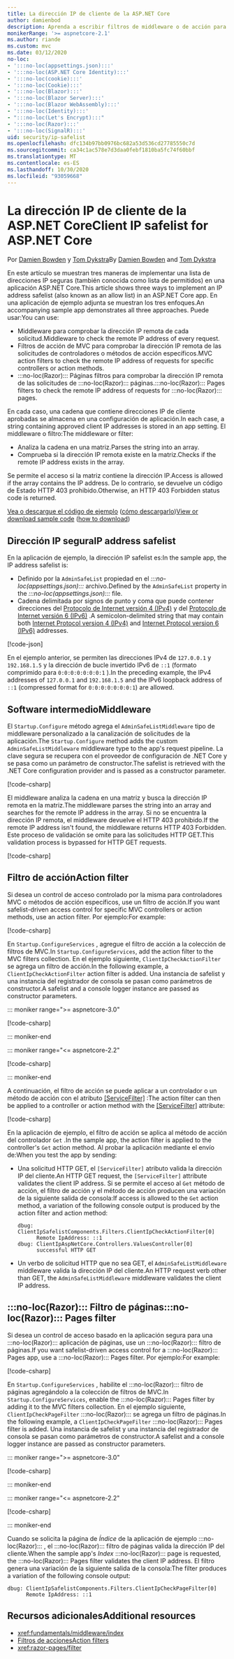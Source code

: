 ```yaml
---
title: La dirección IP de cliente de la ASP.NET Core
author: damienbod
description: Aprenda a escribir filtros de middleware o de acción para validar direcciones IP remotas en una lista de direcciones IP aprobadas.
monikerRange: '>= aspnetcore-2.1'
ms.author: riande
ms.custom: mvc
ms.date: 03/12/2020
no-loc:
- ':::no-loc(appsettings.json):::'
- ':::no-loc(ASP.NET Core Identity):::'
- ':::no-loc(cookie):::'
- ':::no-loc(Cookie):::'
- ':::no-loc(Blazor):::'
- ':::no-loc(Blazor Server):::'
- ':::no-loc(Blazor WebAssembly):::'
- ':::no-loc(Identity):::'
- ":::no-loc(Let's Encrypt):::"
- ':::no-loc(Razor):::'
- ':::no-loc(SignalR):::'
uid: security/ip-safelist
ms.openlocfilehash: dfc134b97bb0976bc682a53d536cd27785550c7d
ms.sourcegitcommit: ca34c1ac578e7d3daa0febf1810ba5fc74f60bbf
ms.translationtype: MT
ms.contentlocale: es-ES
ms.lasthandoff: 10/30/2020
ms.locfileid: "93059668"
---
```

# <a name="client-ip-safelist-for-aspnet-core"></a><span data-ttu-id="9f29c-103">La dirección IP de cliente de la ASP.NET Core</span><span class="sxs-lookup"><span data-stu-id="9f29c-103">Client IP safelist for ASP.NET Core</span></span>

<span data-ttu-id="9f29c-104">Por [Damien Bowden](https://twitter.com/damien_bod) y [Tom Dykstra](https://github.com/tdykstra)</span><span class="sxs-lookup"><span data-stu-id="9f29c-104">By [Damien Bowden](https://twitter.com/damien_bod) and [Tom Dykstra](https://github.com/tdykstra)</span></span>
 
<span data-ttu-id="9f29c-105">En este artículo se muestran tres maneras de implementar una lista de direcciones IP seguras (también conocida como lista de permitidos) en una aplicación ASP.NET Core.</span><span class="sxs-lookup"><span data-stu-id="9f29c-105">This article shows three ways to implement an IP address safelist (also known as an allow list) in an ASP.NET Core app.</span></span> <span data-ttu-id="9f29c-106">En una aplicación de ejemplo adjunta se muestran los tres enfoques.</span><span class="sxs-lookup"><span data-stu-id="9f29c-106">An accompanying sample app demonstrates all three approaches.</span></span> <span data-ttu-id="9f29c-107">Puede usar:</span><span class="sxs-lookup"><span data-stu-id="9f29c-107">You can use:</span></span>

* <span data-ttu-id="9f29c-108">Middleware para comprobar la dirección IP remota de cada solicitud.</span><span class="sxs-lookup"><span data-stu-id="9f29c-108">Middleware to check the remote IP address of every request.</span></span>
* <span data-ttu-id="9f29c-109">Filtros de acción de MVC para comprobar la dirección IP remota de las solicitudes de controladores o métodos de acción específicos.</span><span class="sxs-lookup"><span data-stu-id="9f29c-109">MVC action filters to check the remote IP address of requests for specific controllers or action methods.</span></span>
* <span data-ttu-id="9f29c-110">:::no-loc(Razor)::: Páginas filtros para comprobar la dirección IP remota de las solicitudes de :::no-loc(Razor)::: páginas.</span><span class="sxs-lookup"><span data-stu-id="9f29c-110">:::no-loc(Razor)::: Pages filters to check the remote IP address of requests for :::no-loc(Razor)::: pages.</span></span>

<span data-ttu-id="9f29c-111">En cada caso, una cadena que contiene direcciones IP de cliente aprobadas se almacena en una configuración de aplicación.</span><span class="sxs-lookup"><span data-stu-id="9f29c-111">In each case, a string containing approved client IP addresses is stored in an app setting.</span></span> <span data-ttu-id="9f29c-112">El middleware o filtro:</span><span class="sxs-lookup"><span data-stu-id="9f29c-112">The middleware or filter:</span></span>

* <span data-ttu-id="9f29c-113">Analiza la cadena en una matriz.</span><span class="sxs-lookup"><span data-stu-id="9f29c-113">Parses the string into an array.</span></span> 
* <span data-ttu-id="9f29c-114">Comprueba si la dirección IP remota existe en la matriz.</span><span class="sxs-lookup"><span data-stu-id="9f29c-114">Checks if the remote IP address exists in the array.</span></span>

<span data-ttu-id="9f29c-115">Se permite el acceso si la matriz contiene la dirección IP.</span><span class="sxs-lookup"><span data-stu-id="9f29c-115">Access is allowed if the array contains the IP address.</span></span> <span data-ttu-id="9f29c-116">De lo contrario, se devuelve un código de Estado HTTP 403 prohibido.</span><span class="sxs-lookup"><span data-stu-id="9f29c-116">Otherwise, an HTTP 403 Forbidden status code is returned.</span></span>

<span data-ttu-id="9f29c-117">[Vea o descargue el código de ejemplo](https://github.com/dotnet/AspNetCore.Docs/tree/master/aspnetcore/security/ip-safelist/samples) ([cómo descargarlo](xref:index#how-to-download-a-sample))</span><span class="sxs-lookup"><span data-stu-id="9f29c-117">[View or download sample code](https://github.com/dotnet/AspNetCore.Docs/tree/master/aspnetcore/security/ip-safelist/samples) ([how to download](xref:index#how-to-download-a-sample))</span></span>

## <a name="ip-address-safelist"></a><span data-ttu-id="9f29c-118">Dirección IP segura</span><span class="sxs-lookup"><span data-stu-id="9f29c-118">IP address safelist</span></span>

<span data-ttu-id="9f29c-119">En la aplicación de ejemplo, la dirección IP safelist es:</span><span class="sxs-lookup"><span data-stu-id="9f29c-119">In the sample app, the IP address safelist is:</span></span>

* <span data-ttu-id="9f29c-120">Definido por la `AdminSafeList` propiedad en el *:::no-loc(appsettings.json):::* archivo.</span><span class="sxs-lookup"><span data-stu-id="9f29c-120">Defined by the `AdminSafeList` property in the *:::no-loc(appsettings.json):::* file.</span></span>
* <span data-ttu-id="9f29c-121">Cadena delimitada por signos de punto y coma que puede contener direcciones del [Protocolo de Internet versión 4 (IPv4)](https://wikipedia.org/wiki/IPv4) y del [Protocolo de Internet versión 6 (IPv6)](https://wikipedia.org/wiki/IPv6) .</span><span class="sxs-lookup"><span data-stu-id="9f29c-121">A semicolon-delimited string that may contain both [Internet Protocol version 4 (IPv4)](https://wikipedia.org/wiki/IPv4) and [Internet Protocol version 6 (IPv6)](https://wikipedia.org/wiki/IPv6) addresses.</span></span>

[!code-json[](ip-safelist/samples/3.x/ClientIpAspNetCore/:::no-loc(appsettings.json):::?range=1-3&highlight=2)]

<span data-ttu-id="9f29c-122">En el ejemplo anterior, se permiten las direcciones IPv4 de `127.0.0.1` y `192.168.1.5` y la dirección de bucle invertido IPv6 de `::1` (formato comprimido para `0:0:0:0:0:0:0:1` ).</span><span class="sxs-lookup"><span data-stu-id="9f29c-122">In the preceding example, the IPv4 addresses of `127.0.0.1` and `192.168.1.5` and the IPv6 loopback address of `::1` (compressed format for `0:0:0:0:0:0:0:1`) are allowed.</span></span>

## <a name="middleware"></a><span data-ttu-id="9f29c-123">Software intermedio</span><span class="sxs-lookup"><span data-stu-id="9f29c-123">Middleware</span></span>

<span data-ttu-id="9f29c-124">El `Startup.Configure` método agrega el `AdminSafeListMiddleware` tipo de middleware personalizado a la canalización de solicitudes de la aplicación.</span><span class="sxs-lookup"><span data-stu-id="9f29c-124">The `Startup.Configure` method adds the custom `AdminSafeListMiddleware` middleware type to the app's request pipeline.</span></span> <span data-ttu-id="9f29c-125">La clave segura se recupera con el proveedor de configuración de .NET Core y se pasa como un parámetro de constructor.</span><span class="sxs-lookup"><span data-stu-id="9f29c-125">The safelist is retrieved with the .NET Core configuration provider and is passed as a constructor parameter.</span></span>

[!code-csharp[](ip-safelist/samples/3.x/ClientIpAspNetCore/Startup.cs?name=snippet_ConfigureAddMiddleware)]

<span data-ttu-id="9f29c-126">El middleware analiza la cadena en una matriz y busca la dirección IP remota en la matriz.</span><span class="sxs-lookup"><span data-stu-id="9f29c-126">The middleware parses the string into an array and searches for the remote IP address in the array.</span></span> <span data-ttu-id="9f29c-127">Si no se encuentra la dirección IP remota, el middleware devuelve el HTTP 403 prohibido.</span><span class="sxs-lookup"><span data-stu-id="9f29c-127">If the remote IP address isn't found, the middleware returns HTTP 403 Forbidden.</span></span> <span data-ttu-id="9f29c-128">Este proceso de validación se omite para las solicitudes HTTP GET.</span><span class="sxs-lookup"><span data-stu-id="9f29c-128">This validation process is bypassed for HTTP GET requests.</span></span>

[!code-csharp[](ip-safelist/samples/Shared/ClientIpSafelistComponents/Middlewares/AdminSafeListMiddleware.cs?name=snippet_ClassOnly)]

## <a name="action-filter"></a><span data-ttu-id="9f29c-129">Filtro de acción</span><span class="sxs-lookup"><span data-stu-id="9f29c-129">Action filter</span></span>

<span data-ttu-id="9f29c-130">Si desea un control de acceso controlado por la misma para controladores MVC o métodos de acción específicos, use un filtro de acción.</span><span class="sxs-lookup"><span data-stu-id="9f29c-130">If you want safelist-driven access control for specific MVC controllers or action methods, use an action filter.</span></span> <span data-ttu-id="9f29c-131">Por ejemplo:</span><span class="sxs-lookup"><span data-stu-id="9f29c-131">For example:</span></span>

[!code-csharp[](ip-safelist/samples/Shared/ClientIpSafelistComponents/Filters/ClientIpCheckActionFilter.cs?name=snippet_ClassOnly)]

<span data-ttu-id="9f29c-132">En `Startup.ConfigureServices` , agregue el filtro de acción a la colección de filtros de MVC.</span><span class="sxs-lookup"><span data-stu-id="9f29c-132">In `Startup.ConfigureServices`, add the action filter to the MVC filters collection.</span></span> <span data-ttu-id="9f29c-133">En el ejemplo siguiente, `ClientIpCheckActionFilter` se agrega un filtro de acción.</span><span class="sxs-lookup"><span data-stu-id="9f29c-133">In the following example, a `ClientIpCheckActionFilter` action filter is added.</span></span> <span data-ttu-id="9f29c-134">Una instancia de safelist y una instancia del registrador de consola se pasan como parámetros de constructor.</span><span class="sxs-lookup"><span data-stu-id="9f29c-134">A safelist and a console logger instance are passed as constructor parameters.</span></span>

::: moniker range=">= aspnetcore-3.0"

[!code-csharp[](ip-safelist/samples/3.x/ClientIpAspNetCore/Startup.cs?name=snippet_ConfigureServicesActionFilter)]

::: moniker-end

::: moniker range="<= aspnetcore-2.2"

[!code-csharp[](ip-safelist/samples/2.x/ClientIpAspNetCore/Startup.cs?name=snippet_ConfigureServicesActionFilter)]

::: moniker-end

<span data-ttu-id="9f29c-135">A continuación, el filtro de acción se puede aplicar a un controlador o un método de acción con el atributo [[ServiceFilter]](xref:Microsoft.AspNetCore.Mvc.ServiceFilterAttribute) :</span><span class="sxs-lookup"><span data-stu-id="9f29c-135">The action filter can then be applied to a controller or action method with the [[ServiceFilter]](xref:Microsoft.AspNetCore.Mvc.ServiceFilterAttribute) attribute:</span></span>

[!code-csharp[](ip-safelist/samples/3.x/ClientIpAspNetCore/Controllers/ValuesController.cs?name=snippet_ActionFilter&highlight=1)]

<span data-ttu-id="9f29c-136">En la aplicación de ejemplo, el filtro de acción se aplica al método de acción del controlador `Get` .</span><span class="sxs-lookup"><span data-stu-id="9f29c-136">In the sample app, the action filter is applied to the controller's `Get` action method.</span></span> <span data-ttu-id="9f29c-137">Al probar la aplicación mediante el envío de:</span><span class="sxs-lookup"><span data-stu-id="9f29c-137">When you test the app by sending:</span></span>

* <span data-ttu-id="9f29c-138">Una solicitud HTTP GET, el `[ServiceFilter]` atributo valida la dirección IP del cliente.</span><span class="sxs-lookup"><span data-stu-id="9f29c-138">An HTTP GET request, the `[ServiceFilter]` attribute validates the client IP address.</span></span> <span data-ttu-id="9f29c-139">Si se permite el acceso al `Get` método de acción, el filtro de acción y el método de acción producen una variación de la siguiente salida de consola:</span><span class="sxs-lookup"><span data-stu-id="9f29c-139">If access is allowed to the `Get` action method, a variation of the following console output is produced by the action filter and action method:</span></span>

    ```
    dbug: ClientIpSafelistComponents.Filters.ClientIpCheckActionFilter[0]
          Remote IpAddress: ::1
    dbug: ClientIpAspNetCore.Controllers.ValuesController[0]
          successful HTTP GET    
    ```

* <span data-ttu-id="9f29c-140">Un verbo de solicitud HTTP que no sea GET, el `AdminSafeListMiddleware` middleware valida la dirección IP del cliente.</span><span class="sxs-lookup"><span data-stu-id="9f29c-140">An HTTP request verb other than GET, the `AdminSafeListMiddleware` middleware validates the client IP address.</span></span>

## <a name="no-locrazor-pages-filter"></a><span data-ttu-id="9f29c-141">:::no-loc(Razor)::: Filtro de páginas</span><span class="sxs-lookup"><span data-stu-id="9f29c-141">:::no-loc(Razor)::: Pages filter</span></span>

<span data-ttu-id="9f29c-142">Si desea un control de acceso basado en la aplicación segura para una :::no-loc(Razor)::: aplicación de páginas, use un :::no-loc(Razor)::: filtro de páginas.</span><span class="sxs-lookup"><span data-stu-id="9f29c-142">If you want safelist-driven access control for a :::no-loc(Razor)::: Pages app, use a :::no-loc(Razor)::: Pages filter.</span></span> <span data-ttu-id="9f29c-143">Por ejemplo:</span><span class="sxs-lookup"><span data-stu-id="9f29c-143">For example:</span></span>

[!code-csharp[](ip-safelist/samples/Shared/ClientIpSafelistComponents/Filters/ClientIpCheckPageFilter.cs?name=snippet_ClassOnly)]

<span data-ttu-id="9f29c-144">En `Startup.ConfigureServices` , habilite el :::no-loc(Razor)::: filtro de páginas agregándolo a la colección de filtros de MVC.</span><span class="sxs-lookup"><span data-stu-id="9f29c-144">In `Startup.ConfigureServices`, enable the :::no-loc(Razor)::: Pages filter by adding it to the MVC filters collection.</span></span> <span data-ttu-id="9f29c-145">En el ejemplo siguiente, `ClientIpCheckPageFilter` :::no-loc(Razor)::: se agrega un filtro de páginas.</span><span class="sxs-lookup"><span data-stu-id="9f29c-145">In the following example, a `ClientIpCheckPageFilter` :::no-loc(Razor)::: Pages filter is added.</span></span> <span data-ttu-id="9f29c-146">Una instancia de safelist y una instancia del registrador de consola se pasan como parámetros de constructor.</span><span class="sxs-lookup"><span data-stu-id="9f29c-146">A safelist and a console logger instance are passed as constructor parameters.</span></span>

::: moniker range=">= aspnetcore-3.0"

[!code-csharp[](ip-safelist/samples/3.x/ClientIpAspNetCore/Startup.cs?name=snippet_ConfigureServicesPageFilter)]

::: moniker-end

::: moniker range="<= aspnetcore-2.2"

[!code-csharp[](ip-safelist/samples/2.x/ClientIpAspNetCore/Startup.cs?name=snippet_ConfigureServicesPageFilter)]

::: moniker-end

<span data-ttu-id="9f29c-147">Cuando se solicita la página de *Índice* de la aplicación de ejemplo :::no-loc(Razor)::: , el :::no-loc(Razor)::: filtro de páginas valida la dirección IP del cliente.</span><span class="sxs-lookup"><span data-stu-id="9f29c-147">When the sample app's *Index* :::no-loc(Razor)::: page is requested, the :::no-loc(Razor)::: Pages filter validates the client IP address.</span></span> <span data-ttu-id="9f29c-148">El filtro genera una variación de la siguiente salida de la consola:</span><span class="sxs-lookup"><span data-stu-id="9f29c-148">The filter produces a variation of the following console output:</span></span>

```
dbug: ClientIpSafelistComponents.Filters.ClientIpCheckPageFilter[0]
      Remote IpAddress: ::1
```

## <a name="additional-resources"></a><span data-ttu-id="9f29c-149">Recursos adicionales</span><span class="sxs-lookup"><span data-stu-id="9f29c-149">Additional resources</span></span>

* <xref:fundamentals/middleware/index>
* [<span data-ttu-id="9f29c-150">Filtros de acciones</span><span class="sxs-lookup"><span data-stu-id="9f29c-150">Action filters</span></span>](xref:mvc/controllers/filters#action-filters)
* <xref:razor-pages/filter>
